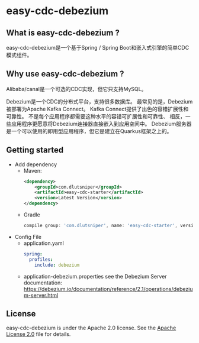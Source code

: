 # easy-cdc-debezium

## What is easy-cdc-debezium ?
easy-cdc-debezium是一个基于Spring / Spring Boot和嵌入式引擎的简单CDC模式组件。

## Why use easy-cdc-debezium ?
Alibaba/canal是一个可选的CDC实现，但它只支持MySQL。

Debezium是一个CDC的分布式平台，支持很多数据库。
最常见的是，Debezium被部署为Apache Kafka Connect。
Kafka Connect提供了出色的容错扩展性和可靠性。
不是每个应用程序都需要这种水平的容错可扩展性和可靠性、
相反，一些应用程序更愿意将Debezium连接器直接嵌入到应用空间中。
Debezium服务器是一个可以使用的即用型应用程序，但它是建立在Quarkus框架之上的。

## Getting started
- Add dependency
    - Maven:
      ```xml
      <dependency>
          <groupId>com.dlutsniper</groupId>
          <artifactId>easy-cdc-starter</artifactId>
          <version>Latest Version</version>
      </dependency>
      ```
    - Gradle
      ```groovy
      compile group: 'com.dlutsniper', name: 'easy-cdc-starter', version: 'Latest Version'
      ```
- Config File
    - application.yaml
      ```yaml
      spring:
        profiles:
          include: debezium
      ```
    - application-debezium.properties
      see the Debezium Server documentation:
      https://debezium.io/documentation/reference/2.1/operations/debezium-server.html

## License
easy-cdc-debezium is under the Apache 2.0 license. See the [Apache License 2.0](https://www.apache.org/licenses/LICENSE-2.0) file for details.
